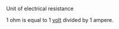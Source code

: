 Unit of electrical resistance

1 ohm is equal to 1 [volt](crate::si::derived_units::Volt) divided by 1 ampere.